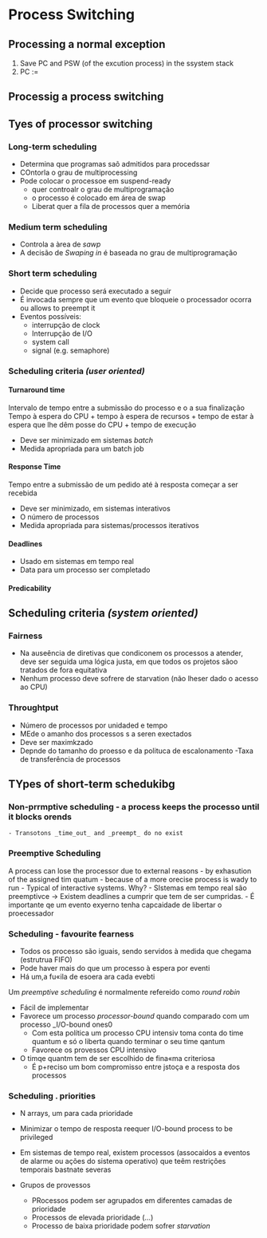 # Process Switching
## Processing a normal exception
1. Save PC and PSW (of the excution process) in the ssystem stack
2. PC := 

## Processig a process switching


## Tyes of processor switching
### Long-term scheduling
- Determina que programas saõ admitidos para procedssar
- COntorla o grau de multiprocessing
- Pode colocar o processoe em suspend-ready
	- quer controalr o grau de multiprogramação
	- o processo é colocado em área de swap
	- Liberat quer a fila de processos quer a memória
	
### Medium term scheduling
- Controla a àrea de _sawp_
- A decisão de _Swaping in_ é baseada no grau de multiprogramação

### Short term scheduling
- Decide que processo será executado a seguir
- É invocada sempre que um evento que bloqueie o processador ocorra ou allows to preempt it
- Eventos possíveis: 
	- interrupção de clock
	- Interrupção de I/O
	- system call
	- signal (e.g. semaphore)


### Scheduling criteria _(user oriented)_
#### **Turnaround time**
Intervalo de tempo entre a submissão do processo e o a sua finalização
Tempo à espera do CPU + tempo à espera de recursos + tempo de estar à espera que lhe dêm posse do CPU + tempo de execução
- Deve ser minimizado em sistemas _batch_
- Medida apropriada para um batch job

#### **Response Time**
Tempo entre a submissão de um pedido até à resposta começar a ser recebida
- Deve ser minimizado, em sistemas interativos
- O número de processos
- Medida apropriada para sistemas/processos iterativos

#### **Deadlines**
- Usado em sistemas em tempo real
- Data para um processo ser completado

#### **Predicability**

## Scheduling criteria _(system oriented)_
### Fairness
- Na auseência de diretivas que condiconem os processos a atender, deve ser seguida uma lógica justa, em que todos os projetos sãoo tratados de fora equitativa
- Nenhum processo deve sofrere de starvation (não lheser dado o acesso ao CPU)


### Throughtput
- Número de processos por unidaded e tempo
- MEde o amanho dos processos s a seren exectados
- Deve ser maximkzado 
- Depnde do tamanho do proesso e da polituca de escalonamento
-Taxa de transferência de processos

## TYpes of short-term schedukibg
### Non-prrmptive scheduling - a process keeps the processo until it blocks orends
	- Transotons _time_out_ and _preempt_ do no exist

### Preemptive Scheduling
A process can lose the processor due to external reasons
	- by exhasution of the assigned tim quatum
	- because of a more orecise process is wady to run
	- Typical of interactive systems. Why?
	- SIstemas em tempo real são preemptivce -> Existem deadlines a cumprir que tem de ser cumpridas.
	- É importante qe um evento exyerno tenha capcaidade de libertar o proecessador

### Scheduling - favourite fearness
- Todos os processo são iguais, sendo servidos à medida que chegama (estrutrua FIFO)
- Pode haver mais do que um processo à espera por eventi
- Há um,a fu«ila de esoera ara cada evebti

Um _preemptive scheduling_ é normalmente refereido como _round robin_

- Fácil de implementar
- Favorece um processo _processor-bound_ quando comparado com um processo _I/O-bound ones0
	- Com esta política um processo CPU intensiv toma conta do time quantum e só o liberta quando terminar o seu time qantum
	- Favorece os provessos CPU intensivo
- O timqe quantm tem de ser escolhido de fina«ma criteriosa
	- É p+reciso um bom compromisso entre jstoça e a resposta dos processos

### Scheduling . priorities
- N arrays, um para cada prioridade

- Minimizar o tempo de resposta reequer I/O-bound process to be privileged
- Em sistemas de tempo real, existem processos (assocaidos a eventos de alarme ou ações do sistema operativo) que teêm restrições temporais bastnate severas

- Grupos de provessos
	- PRocessos podem ser agrupados em diferentes camadas de prioridade
	- Processos de elevada prioridade (...)
	- Processo de baixa prioridade podem sofrer _starvation_
